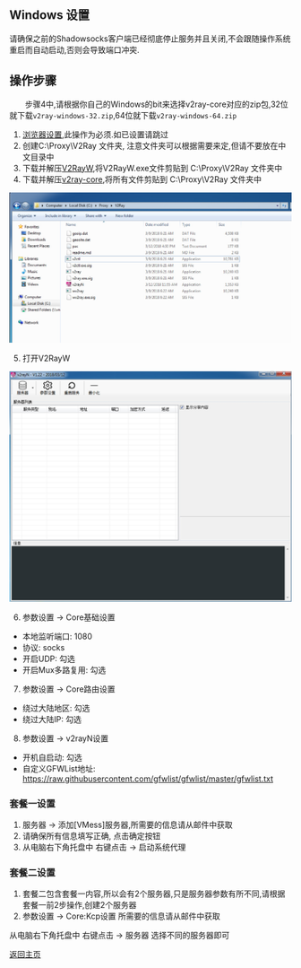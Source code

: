 ## Windows 设置

请确保之前的Shadowsocks客户端已经彻底停止服务并且关闭,不会跟随操作系统重启而自动启动,否则会导致端口冲突.

## 操作步骤

&emsp;&emsp;步骤4中,请根据你自己的Windows的bit来选择v2ray-core对应的zip包,32位就下载`v2ray-windows-32.zip`,64位就下载`v2ray-windows-64.zip`  

1. [浏览器设置](Brower_settings.md),此操作为必须.如已设置请跳过
2. 创建C:\Proxy\V2Ray 文件夹, 注意文件夹可以根据需要来定,但请不要放在中文目录中
3. 下载并解压[V2RayW](https://github.com/Cenmrev/V2RayW/releases),将V2RayW.exe文件剪贴到 C:\Proxy\V2Ray 文件夹中
4. 下载并解压[v2ray-core](https://github.com/v2ray/v2ray-core/releases),将所有文件剪贴到 C:\Proxy\V2Ray 文件夹中

![目录结构](pics/Windows_directory.jpg)

5. 打开V2RayW 

![V2RayW](pics/V2RayW.jpg)

6. 参数设置 -> Core基础设置
 - 本地监听端口: 1080
 - 协议: socks
 - 开启UDP: 勾选
 - 开启Mux多路复用: 勾选
7. 参数设置 -> Core路由设置
 - 绕过大陆地区: 勾选
 - 绕过大陆IP: 勾选
8. 参数设置 -> v2rayN设置
 - 开机自启动: 勾选
 - 自定义GFWList地址: https://raw.githubusercontent.com/gfwlist/gfwlist/master/gfwlist.txt

### 套餐一设置
1. 服务器 -> 添加[VMess]服务器,所需要的信息请从邮件中获取
2. 请确保所有信息填写正确, 点击确定按钮
3. 从电脑右下角托盘中 右键点击 -> 启动系统代理

### 套餐二设置
1. 套餐二包含套餐一内容,所以会有2个服务器,只是服务器参数有所不同,请根据套餐一前2步操作,创建2个服务器
2. 参数设置 -> Core:Kcp设置 所需要的信息请从邮件中获取

从电脑右下角托盘中 右键点击 -> 服务器 选择不同的服务器即可

[返回主页](README.md)
